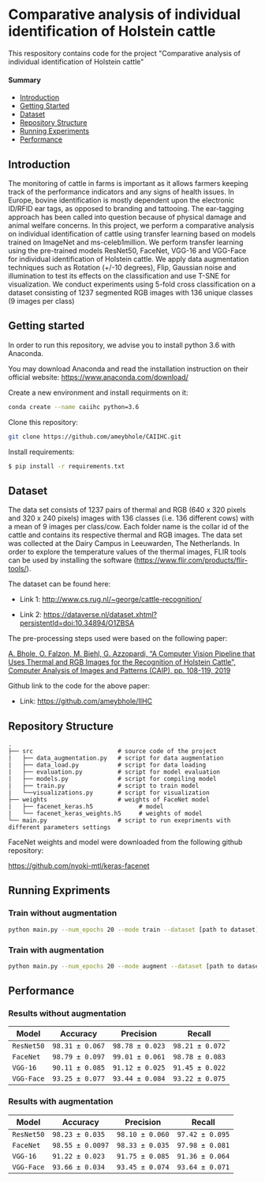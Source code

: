 # Comparative analysis of individual identification of Holstein cattle

This respository contains code for the project "Comparative analysis of individual identification of Holstein cattle"

#### Summary

* [Introduction](#Introduction)
* [Getting Started](#Getting-started)
* [Dataset](#Dataset)
* [Repository Structure](#Repository-Structure)
* [Running Experiments](#Running-Experiments)
* [Performance](#Performance)
<!-- * [Conclusion](#Conclusion) -->

## Introduction

The monitoring of cattle in farms is important as it allows farmers keeping track of the performance indicators and any signs of health issues. In Europe, bovine identification is mostly dependent upon the electronic ID/RFID ear tags, as opposed to branding and tattooing. The ear-tagging approach has been called into question because of physical damage and animal welfare concerns. In this project, we perform a comparative analysis on individual identification of cattle using transfer learning based on models trained on ImageNet and ms-celeb1million. We perform transfer learning using the pre-trained models ResNet50, FaceNet, VGG-16 and VGG-Face for individual identification of Holstein cattle. We apply data augmentation techniques such as Rotation (+/-10 degrees), Flip, Gaussian noise and illumination to test its effects on the classification and use T-SNE for visualization. We conduct experiments using 5-fold cross classification on a dataset consisting of 1237 segmented RGB images with 136 unique classes (9 images per class)

## Getting started

In order to run this repository, we advise you to install python 3.6 with Anaconda.

You may download Anaconda and read the installation instruction on their official website:
<https://www.anaconda.com/download/>

Create a new environment and install requirments on it:

```bash
conda create --name caiihc python=3.6
```

Clone this repository:

```bash
git clone https://github.com/ameybhole/CAIIHC.git 
```

Install requirements:

```bash
$ pip install -r requirements.txt
```

## Dataset

The data set consists of 1237 pairs of thermal and RGB (640 x 320 pixels and 320 x 240 pixels) images with 136 classes (i.e. 136 different cows) with a mean of 9 images per class/cow. Each folder name is the collar id of the cattle and contains its respective thermal and RGB images. The data set was collected at the Dairy Campus in Leeuwarden, The Netherlands. In order to explore the temperature values of the thermal images, FLIR tools can be used by installing the software (https://www.flir.com/products/flir-tools/).

The dataset can be found here: 

- Link 1: http://www.cs.rug.nl/~george/cattle-recognition/

- Link 2: https://dataverse.nl/dataset.xhtml?persistentId=doi:10.34894/O1ZBSA

The pre-processing steps used were based on the following paper:

[A. Bhole, O. Falzon, M. Biehl, G. Azzopardi, “A Computer Vision Pipeline that Uses Thermal and RGB Images for the Recognition of Holstein Cattle”, Computer Analysis of Images and Patterns (CAIP), pp. 108-119, 2019](https://link.springer.com/chapter/10.1007/978-3-030-29891-3_10)

Github link to the code for the above paper: 

- Link: https://github.com/ameybhole/IIHC

## Repository Structure

```
.
├── src                        # source code of the project 
|   ├── data_augmentation.py   # script for data augmentation
|   ├── data_load.py           # script for data loading
|   ├── evaluation.py          # script for model evaluation
|   ├── models.py              # script for compiling model
|   ├── train.py               # script to train model
|   └──visualizations.py       # script for visualization
├── weights                    # weights of FaceNet model 
|   ├── facenet_keras.h5             # model
|   └── facenet_keras_weights.h5     # weights of model
└── main.py                    # script to run exepriments with different parameters settings
```

FaceNet weights and model were downloaded from the following github repository:

https://github.com/nyoki-mtl/keras-facenet

## Running Expriments

### Train without augmentation

```Bash
python main.py --num_epochs 20 --mode train --dataset [path to dataset] --resize 224 --tsne False --batch_size 32 --classes 136 --trainable True --include_top False --model resent50 
```
### Train with augmentation

```Bash
python main.py --num_epochs 20 --mode augment --dataset [path to dataset] --resize 224 --tsne False --batch_size 32 --classes 136 --trainable True --include_top False --flip True --rotation_left -10 --rotation_right 10 --bright 1.5 --dark 0.5 --gaussian_nosie True --model resent50
```

## Performance

### Results without augmentation

|          Model         |   Accuracy   | Precision  | Recall |  
| ---------------------- | ------------ | ------------ | ------------ | 
| `ResNet50`              | `98.31 ± 0.067` | `98.78 ± 0.023` | `98.21 ± 0.072` | 
| `FaceNet`              | `98.79 ± 0.097` | `99.01 ± 0.061` | `98.78 ± 0.083` | 
| `VGG-16`              | `90.11 ± 0.085` | `91.12 ± 0.025` | `91.45 ± 0.022` | 
| `VGG-Face`              | `93.25 ± 0.077` | `93.44 ± 0.084` | `93.22 ± 0.075` | 

### Results with augmentation

|          Model         |   Accuracy   | Precision  | Recall |  
| ---------------------- | ------------ | ------------ | ------------ | 
| `ResNet50`              | `98.23 ± 0.035` | `98.10 ± 0.060` | `97.42 ± 0.095` | 
| `FaceNet`              | `98.55 ± 0.0097` | `98.33 ± 0.035` | `97.98 ± 0.081` | 
| `VGG-16`              | `91.22 ± 0.023` | `91.75 ± 0.085` | `91.36 ± 0.064` | 
| `VGG-Face`              | `93.66 ± 0.034` | `93.45 ± 0.074` | `93.64 ± 0.071` | 

